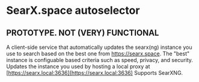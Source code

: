 # SearX.space autoselector

## PROTOTYPE. NOT (VERY) FUNCTIONAL

A client-side service that automatically updates the searx(ng) instance you use to search based on the best one from https://searx.space. The "best" instance is configuable based criteria such as speed, privacy, and security. Updates the instance you used by hosting a local proxy at [https://searx.local:3636](https://searx.local:3636) Supports SearXNG.


